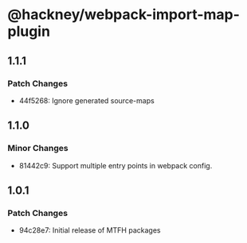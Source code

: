 # @hackney/webpack-import-map-plugin

## 1.1.1

### Patch Changes

- 44f5268: Ignore generated source-maps

## 1.1.0

### Minor Changes

- 81442c9: Support multiple entry points in webpack config.

## 1.0.1

### Patch Changes

- 94c28e7: Initial release of MTFH packages
